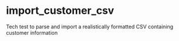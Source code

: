 # import_customer_csv
Tech test to parse and import a realistically formatted CSV containing customer information
